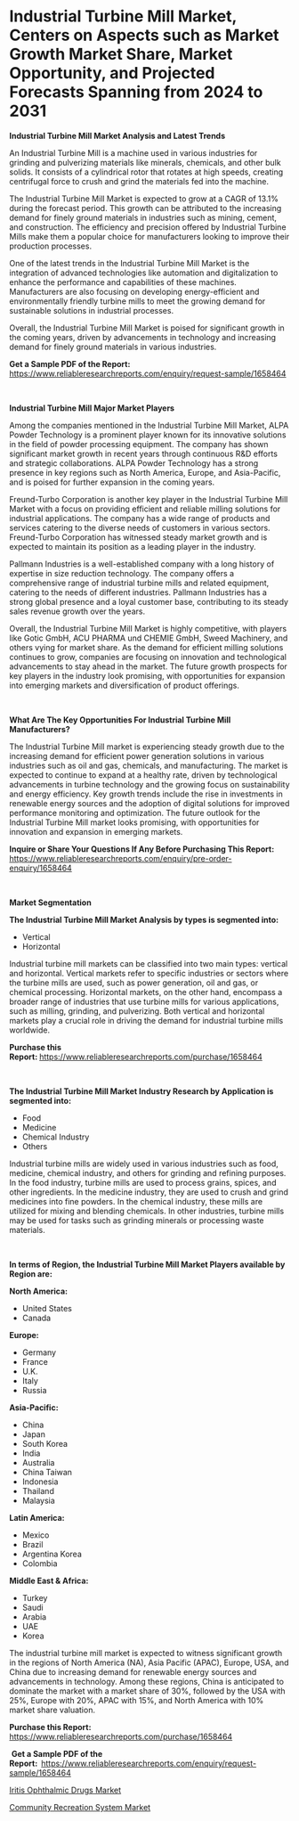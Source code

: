 <p><h1>Industrial Turbine Mill Market, Centers on Aspects such as Market Growth Market Share, Market Opportunity, and Projected Forecasts Spanning from 2024 to 2031</h1></p><p><strong>Industrial Turbine Mill Market Analysis and Latest Trends</strong></p>
<p><p>An Industrial Turbine Mill is a machine used in various industries for grinding and pulverizing materials like minerals, chemicals, and other bulk solids. It consists of a cylindrical rotor that rotates at high speeds, creating centrifugal force to crush and grind the materials fed into the machine.</p><p>The Industrial Turbine Mill Market is expected to grow at a CAGR of 13.1% during the forecast period. This growth can be attributed to the increasing demand for finely ground materials in industries such as mining, cement, and construction. The efficiency and precision offered by Industrial Turbine Mills make them a popular choice for manufacturers looking to improve their production processes.</p><p>One of the latest trends in the Industrial Turbine Mill Market is the integration of advanced technologies like automation and digitalization to enhance the performance and capabilities of these machines. Manufacturers are also focusing on developing energy-efficient and environmentally friendly turbine mills to meet the growing demand for sustainable solutions in industrial processes.</p><p>Overall, the Industrial Turbine Mill Market is poised for significant growth in the coming years, driven by advancements in technology and increasing demand for finely ground materials in various industries.</p></p>
<p><strong>Get a Sample PDF of the Report:&nbsp;</strong> <a href="https://www.reliableresearchreports.com/enquiry/request-sample/1658464">https://www.reliableresearchreports.com/enquiry/request-sample/1658464</a></p>
<p>&nbsp;</p>
<p><strong>Industrial Turbine Mill Major Market Players</strong></p>
<p><p>Among the companies mentioned in the Industrial Turbine Mill Market, ALPA Powder Technology is a prominent player known for its innovative solutions in the field of powder processing equipment. The company has shown significant market growth in recent years through continuous R&D efforts and strategic collaborations. ALPA Powder Technology has a strong presence in key regions such as North America, Europe, and Asia-Pacific, and is poised for further expansion in the coming years.</p><p>Freund-Turbo Corporation is another key player in the Industrial Turbine Mill Market with a focus on providing efficient and reliable milling solutions for industrial applications. The company has a wide range of products and services catering to the diverse needs of customers in various sectors. Freund-Turbo Corporation has witnessed steady market growth and is expected to maintain its position as a leading player in the industry.</p><p>Pallmann Industries is a well-established company with a long history of expertise in size reduction technology. The company offers a comprehensive range of industrial turbine mills and related equipment, catering to the needs of different industries. Pallmann Industries has a strong global presence and a loyal customer base, contributing to its steady sales revenue growth over the years.</p><p>Overall, the Industrial Turbine Mill Market is highly competitive, with players like Gotic GmbH, ACU PHARMA und CHEMIE GmbH, Sweed Machinery, and others vying for market share. As the demand for efficient milling solutions continues to grow, companies are focusing on innovation and technological advancements to stay ahead in the market. The future growth prospects for key players in the industry look promising, with opportunities for expansion into emerging markets and diversification of product offerings.</p></p>
<p>&nbsp;</p>
<p><strong>What Are The Key Opportunities For Industrial Turbine Mill Manufacturers?</strong></p>
<p><p>The Industrial Turbine Mill market is experiencing steady growth due to the increasing demand for efficient power generation solutions in various industries such as oil and gas, chemicals, and manufacturing. The market is expected to continue to expand at a healthy rate, driven by technological advancements in turbine technology and the growing focus on sustainability and energy efficiency. Key growth trends include the rise in investments in renewable energy sources and the adoption of digital solutions for improved performance monitoring and optimization. The future outlook for the Industrial Turbine Mill market looks promising, with opportunities for innovation and expansion in emerging markets.</p></p>
<p><strong>Inquire or Share Your Questions If Any Before Purchasing This Report:</strong> <a href="https://www.reliableresearchreports.com/enquiry/pre-order-enquiry/1658464">https://www.reliableresearchreports.com/enquiry/pre-order-enquiry/1658464</a></p>
<p>&nbsp;</p>
<p><strong>Market Segmentation</strong></p>
<p><strong>The Industrial Turbine Mill Market Analysis by types is segmented into:</strong></p>
<p><ul><li>Vertical</li><li>Horizontal</li></ul></p>
<p><p>Industrial turbine mill markets can be classified into two main types: vertical and horizontal. Vertical markets refer to specific industries or sectors where the turbine mills are used, such as power generation, oil and gas, or chemical processing. Horizontal markets, on the other hand, encompass a broader range of industries that use turbine mills for various applications, such as milling, grinding, and pulverizing. Both vertical and horizontal markets play a crucial role in driving the demand for industrial turbine mills worldwide.</p></p>
<p><strong>Purchase this Report:&nbsp;</strong><a href="https://www.reliableresearchreports.com/purchase/1658464">https://www.reliableresearchreports.com/purchase/1658464</a></p>
<p>&nbsp;</p>
<p><strong>The Industrial Turbine Mill Market Industry Research by Application is segmented into:</strong></p>
<p><ul><li>Food</li><li>Medicine</li><li>Chemical Industry</li><li>Others</li></ul></p>
<p><p>Industrial turbine mills are widely used in various industries such as food, medicine, chemical industry, and others for grinding and refining purposes. In the food industry, turbine mills are used to process grains, spices, and other ingredients. In the medicine industry, they are used to crush and grind medicines into fine powders. In the chemical industry, these mills are utilized for mixing and blending chemicals. In other industries, turbine mills may be used for tasks such as grinding minerals or processing waste materials.</p></p>
<p>&nbsp;</p>
<p><strong>In terms of Region, the Industrial Turbine Mill Market Players available by Region are:</strong></p>
<p>
    <p> <strong> North America: </strong>
        <ul>
            <li>United States</li>
            <li>Canada</li>
        </ul>
        </p> 
    <p> <strong> Europe: </strong>
        <ul>
            <li>Germany</li>
            <li>France</li>
            <li>U.K.</li>
            <li>Italy</li>
            <li>Russia</li>
        </ul>
        </p> 
    <p> <strong> Asia-Pacific: </strong>
        <ul>
            <li>China</li>
            <li>Japan</li>
            <li>South Korea</li>
            <li>India</li>
            <li>Australia</li>
            <li>China Taiwan</li>
            <li>Indonesia</li>
            <li>Thailand</li>
            <li>Malaysia</li>
        </ul>
        </p> 
    <p> <strong> Latin America: </strong>
        <ul>
            <li>Mexico</li>
            <li>Brazil</li>
            <li>Argentina Korea</li>
            <li>Colombia</li>
        </ul>
        </p> 
    <p> <strong> Middle East & Africa: </strong>
        <ul>
            <li>Turkey</li>
            <li>Saudi</li>
            <li>Arabia</li>
            <li>UAE</li>
            <li>Korea</li>
        </ul>
    </p>
    </p>
<p><p>The industrial turbine mill market is expected to witness significant growth in the regions of North America (NA), Asia Pacific (APAC), Europe, USA, and China due to increasing demand for renewable energy sources and advancements in technology. Among these regions, China is anticipated to dominate the market with a market share of 30%, followed by the USA with 25%, Europe with 20%, APAC with 15%, and North America with 10% market share valuation.</p></p>
<p><strong>Purchase this Report: </strong><a href="https://www.reliableresearchreports.com/purchase/1658464">https://www.reliableresearchreports.com/purchase/1658464</a></p>
<p>&nbsp;<strong>Get a Sample PDF of the Report:&nbsp;&nbsp;</strong><a href="https://www.reliableresearchreports.com/enquiry/request-sample/1658464">https://www.reliableresearchreports.com/enquiry/request-sample/1658464</a></p>
<p><strong></strong></p>
<p><p><a href="https://issuu.com/reportprime-2/docs/iritis-ophthalmic-drugs-market-size-2030.pptx">Iritis Ophthalmic Drugs Market</a></p><p><a href="https://issuu.com/reportprime-2/docs/community-recreation-system-market-size-2030.pptx">Community Recreation System Market</a></p></p>